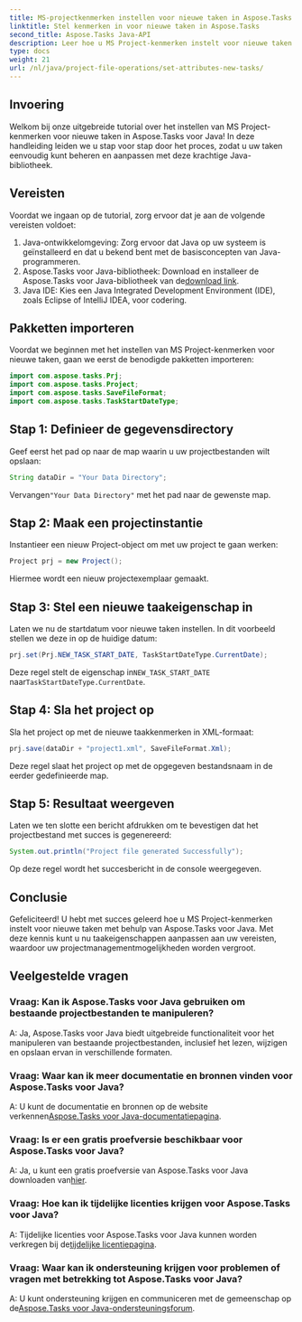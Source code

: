 ```yaml
---
title: MS-projectkenmerken instellen voor nieuwe taken in Aspose.Tasks
linktitle: Stel kenmerken in voor nieuwe taken in Aspose.Tasks
second_title: Aspose.Tasks Java-API
description: Leer hoe u MS Project-kenmerken instelt voor nieuwe taken met behulp van Aspose.Tasks voor Java. Pas taakeigenschappen moeiteloos aan met deze uitgebreide handleiding.
type: docs
weight: 21
url: /nl/java/project-file-operations/set-attributes-new-tasks/
---
```

## Invoering
Welkom bij onze uitgebreide tutorial over het instellen van MS Project-kenmerken voor nieuwe taken in Aspose.Tasks voor Java! In deze handleiding leiden we u stap voor stap door het proces, zodat u uw taken eenvoudig kunt beheren en aanpassen met deze krachtige Java-bibliotheek.
## Vereisten
Voordat we ingaan op de tutorial, zorg ervoor dat je aan de volgende vereisten voldoet:
1. Java-ontwikkelomgeving: Zorg ervoor dat Java op uw systeem is geïnstalleerd en dat u bekend bent met de basisconcepten van Java-programmeren.
2.  Aspose.Tasks voor Java-bibliotheek: Download en installeer de Aspose.Tasks voor Java-bibliotheek van de[download link](https://releases.aspose.com/tasks/java/).
3. Java IDE: Kies een Java Integrated Development Environment (IDE), zoals Eclipse of IntelliJ IDEA, voor codering.

## Pakketten importeren
Voordat we beginnen met het instellen van MS Project-kenmerken voor nieuwe taken, gaan we eerst de benodigde pakketten importeren:
```java
import com.aspose.tasks.Prj;
import com.aspose.tasks.Project;
import com.aspose.tasks.SaveFileFormat;
import com.aspose.tasks.TaskStartDateType;
```

## Stap 1: Definieer de gegevensdirectory
Geef eerst het pad op naar de map waarin u uw projectbestanden wilt opslaan:
```java
String dataDir = "Your Data Directory";
```
 Vervangen`"Your Data Directory"` met het pad naar de gewenste map.
## Stap 2: Maak een projectinstantie
Instantieer een nieuw Project-object om met uw project te gaan werken:
```java
Project prj = new Project();
```
Hiermee wordt een nieuw projectexemplaar gemaakt.
## Stap 3: Stel een nieuwe taakeigenschap in
Laten we nu de startdatum voor nieuwe taken instellen. In dit voorbeeld stellen we deze in op de huidige datum:
```java
prj.set(Prj.NEW_TASK_START_DATE, TaskStartDateType.CurrentDate);
```
 Deze regel stelt de eigenschap in`NEW_TASK_START_DATE` naar`TaskStartDateType.CurrentDate`.
## Stap 4: Sla het project op
Sla het project op met de nieuwe taakkenmerken in XML-formaat:
```java
prj.save(dataDir + "project1.xml", SaveFileFormat.Xml);
```
Deze regel slaat het project op met de opgegeven bestandsnaam in de eerder gedefinieerde map.
## Stap 5: Resultaat weergeven
Laten we ten slotte een bericht afdrukken om te bevestigen dat het projectbestand met succes is gegenereerd:
```java
System.out.println("Project file generated Successfully");
```
Op deze regel wordt het succesbericht in de console weergegeven.

## Conclusie
Gefeliciteerd! U hebt met succes geleerd hoe u MS Project-kenmerken instelt voor nieuwe taken met behulp van Aspose.Tasks voor Java. Met deze kennis kunt u nu taakeigenschappen aanpassen aan uw vereisten, waardoor uw projectmanagementmogelijkheden worden vergroot.
## Veelgestelde vragen
### Vraag: Kan ik Aspose.Tasks voor Java gebruiken om bestaande projectbestanden te manipuleren?
A: Ja, Aspose.Tasks voor Java biedt uitgebreide functionaliteit voor het manipuleren van bestaande projectbestanden, inclusief het lezen, wijzigen en opslaan ervan in verschillende formaten.
### Vraag: Waar kan ik meer documentatie en bronnen vinden voor Aspose.Tasks voor Java?
 A: U kunt de documentatie en bronnen op de website verkennen[Aspose.Tasks voor Java-documentatiepagina](https://reference.aspose.com/tasks/java/).
### Vraag: Is er een gratis proefversie beschikbaar voor Aspose.Tasks voor Java?
 A: Ja, u kunt een gratis proefversie van Aspose.Tasks voor Java downloaden van[hier](https://releases.aspose.com/).
### Vraag: Hoe kan ik tijdelijke licenties krijgen voor Aspose.Tasks voor Java?
 A: Tijdelijke licenties voor Aspose.Tasks voor Java kunnen worden verkregen bij de[tijdelijke licentiepagina](https://purchase.aspose.com/temporary-license/).
### Vraag: Waar kan ik ondersteuning krijgen voor problemen of vragen met betrekking tot Aspose.Tasks voor Java?
 A: U kunt ondersteuning krijgen en communiceren met de gemeenschap op de[Aspose.Tasks voor Java-ondersteuningsforum](https://forum.aspose.com/c/tasks/15).